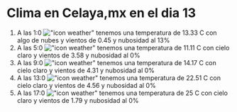# Clima en Celaya,mx en el dia 13

1. A las 1:0 !["icon weather"](http://openweathermap.org/img/w/02n.png) tenemos una temperatura de 13.33 C con algo de nubes y  vientos de 0.45 y nubosidad al 13%
1. A las 5:0 !["icon weather"](http://openweathermap.org/img/w/01n.png) tenemos una temperatura de 11.11 C con cielo claro y  vientos de 3.58 y nubosidad al 0%
1. A las 9:0 !["icon weather"](http://openweathermap.org/img/w/01d.png) tenemos una temperatura de 14.17 C con cielo claro y  vientos de 4.31 y nubosidad al 0%
1. A las 13:0 !["icon weather"](http://openweathermap.org/img/w/01d.png) tenemos una temperatura de 22.51 C con cielo claro y  vientos de 4.56 y nubosidad al 0%
1. A las 17:0 !["icon weather"](http://openweathermap.org/img/w/01d.png) tenemos una temperatura de 25 C con cielo claro y  vientos de 1.79 y nubosidad al 0%
